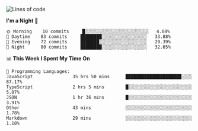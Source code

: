 <!--START_SECTION:waka-->
![Lines of code](https://img.shields.io/badge/From%20Hello%20World%20I%27ve%20Written-503904%20lines%20of%20code-blue)

**I'm a Night 🦉** 

```text
🌞 Morning    10 commits     █░░░░░░░░░░░░░░░░░░░░░░░░   4.08% 
🌆 Daytime    83 commits     ████████░░░░░░░░░░░░░░░░░   33.88% 
🌃 Evening    72 commits     ███████░░░░░░░░░░░░░░░░░░   29.39% 
🌙 Night      80 commits     ████████░░░░░░░░░░░░░░░░░   32.65%

```


📊 **This Week I Spent My Time On** 

```text
💬 Programming Languages: 
JavaScript               35 hrs 50 mins      █████████████████████░░░░   87.17% 
TypeScript               2 hrs 5 mins        █░░░░░░░░░░░░░░░░░░░░░░░░   5.07% 
JSON                     1 hr 36 mins        █░░░░░░░░░░░░░░░░░░░░░░░░   3.91% 
Other                    43 mins             ░░░░░░░░░░░░░░░░░░░░░░░░░   1.78% 
Markdown                 29 mins             ░░░░░░░░░░░░░░░░░░░░░░░░░   1.18%

```


<!--END_SECTION:waka-->
